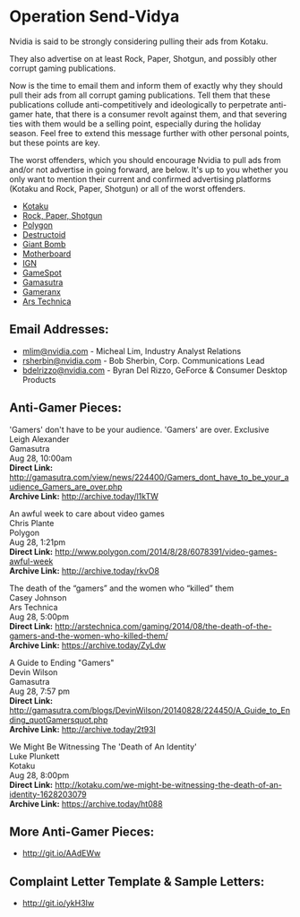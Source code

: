 # Operation Send-Vidya

Nvidia is said to be strongly considering pulling their ads from Kotaku.

They also advertise on at least Rock, Paper, Shotgun, and possibly other corrupt gaming publications.

Now is the time to email them and inform them of exactly why they should pull their ads from all corrupt gaming publications. Tell them that these publications collude anti-competitively and ideologically to perpetrate anti-gamer hate, that there is a consumer revolt against them, and that severing ties with them would be a selling point, especially during the holiday season. Feel free to extend this message further with other personal points, but these points are key.

The worst offenders, which you should encourage Nvidia to pull ads from and/or not advertise in going forward, are below. It's up to you whether you only want to mention their current and confirmed advertising platforms (Kotaku and Rock, Paper, Shotgun) or all of the worst offenders.

* [Kotaku](http://kotaku.com/)
* [Rock, Paper, Shotgun](http://www.rockpapershotgun.com/)
* [Polygon](http://www.polygon.com/)
* [Destructoid](http://www.destructoid.com/)
* [Giant Bomb](http://www.giantbomb.com/)
* [Motherboard](http://motherboard.vice.com/)
* [IGN](http://www.ign.com/)
* [GameSpot](http://www.gamespot.com/)
* [Gamasutra](http://www.gamasutra.com/)
* [Gameranx](http://www.gameranx.com/)
* [Ars Technica](http://arstechnica.com/)

## Email Addresses:

* mlim@nvidia.com - Micheal Lim, Industry Analyst Relations
* rsherbin@nvidia.com - Bob Sherbin, Corp. Communications Lead
* bdelrizzo@nvidia.com - Byran Del Rizzo, GeForce & Consumer Desktop Products

## Anti-Gamer Pieces:

'Gamers' don't have to be your audience. 'Gamers' are over. Exclusive    
Leigh Alexander  
Gamasutra  
Aug 28, 10:00am  
**Direct Link:** http://gamasutra.com/view/news/224400/Gamers_dont_have_to_be_your_audience_Gamers_are_over.php  
**Archive Link:** http://archive.today/l1kTW  

An awful week to care about video games  
Chris Plante  
Polygon  
Aug 28, 1:21pm  
**Direct Link:** http://www.polygon.com/2014/8/28/6078391/video-games-awful-week  
**Archive Link:** http://archive.today/rkvO8  

The death of the “gamers” and the women who “killed” them  
Casey Johnson  
Ars Technica  
Aug 28, 5:00pm  
**Direct Link:** http://arstechnica.com/gaming/2014/08/the-death-of-the-gamers-and-the-women-who-killed-them/  
**Archive Link:** https://archive.today/ZyLdw  

A Guide to Ending "Gamers"  
Devin Wilson  
Gamasutra  
Aug 28, 7:57 pm  
**Direct Link:** http://gamasutra.com/blogs/DevinWilson/20140828/224450/A_Guide_to_Ending_quotGamersquot.php  
**Archive Link:** http://archive.today/2t93l  

We Might Be Witnessing The 'Death of An Identity'  
Luke Plunkett  
Kotaku  
Aug 28, 8:00pm   
**Direct Link:** http://kotaku.com/we-might-be-witnessing-the-death-of-an-identity-1628203079  
**Archive Link:** https://archive.today/ht088  

## More Anti-Gamer Pieces:
* http://git.io/AAdEWw

## Complaint Letter Template & Sample Letters:
* http://git.io/ykH3Iw

